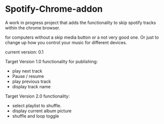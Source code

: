 # Spotify-Chrome-addon

A work in progress project that adds the functionality to skip spotify tracks
within the chrome browser.

for computers without a skip media button or a not very good one.
Or just to change up how you control your music for different devices.

current version: 0.1

Target Version 1.0 functionality for publishing:
 - play next track
 - Pause / resume
 - play previous track
 - display track name
 
 Target Version 2.0 functionality:
  - select playlist to shuffle.
  - display current album picture
  - shuffle and loop toggle
  
